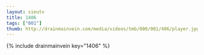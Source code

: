 ```yaml
--- 
layout: sieutv
title: 1406
tags: ["001"]
thumb: http://drainmainvein.com/media/videos/tmb/000/001/406/player.jpg
---
```

{% include drainmainvein key="1406" %} 
